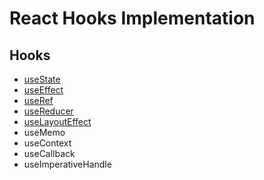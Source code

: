 # React Hooks Implementation
## Hooks
- [useState](https://github.com/arjuncvinod/React-hooks/blob/master/src/Hooks/UseState.jsx)
- [useEffect](https://github.com/arjuncvinod/React-hooks/blob/master/src/Hooks/UseEffect.jsx)
- [useRef](https://github.com/arjuncvinod/React-hooks/blob/master/src/Hooks/UseRef.jsx)
- [useReducer](https://github.com/arjuncvinod/React-hooks/blob/master/src/Hooks/UseReducer.jsx)
- [useLayoutEffect](https://github.com/arjuncvinod/React-hooks/blob/master/src/Hooks/UseLayoutEffect.jsx)
- useMemo
- useContext
- useCallback
- useImperativeHandle
